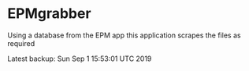 # EPMgrabber
Using a database from the EPM app this application scrapes the files as required


Latest backup: Sun Sep 1 15:53:01 UTC 2019
